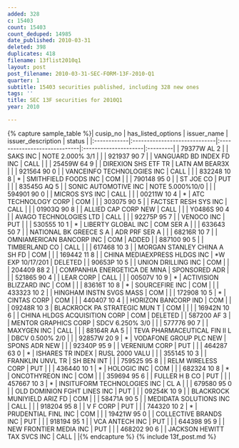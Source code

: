 ```yaml
---
added: 328
c: 15403
count: 15403
count_deduped: 14985
date_published: 2010-03-31
deleted: 398
duplicates: 418
filename: 13flist2010q1
layout: post
post_filename: 2010-03-31-SEC-FORM-13F-2010-Q1
quarter: 1
subtitle: 15403 securities published, including 328 new ones
tags: ''
title: SEC 13F securities for 2010Q1
year: 2010

---
```

{% capture sample_table %}| cusip_no    | has_listed_options           | issuer_name                  | issuer_description   | status   |
|:------------|:-----------------------------|:-----------------------------|:---------------------|:---------|
| 79377W AL 2 |                              | SAKS INC                     | NOTE  2.000% 3/1     |          |
| 921937 90 7 |                              | VANGUARD BD INDEX FD INC     | CALL                 |          |
| 25459W 64 9 |                              | DIREXION SHS ETF TR          | LATN AM BEAR3X       |          |
| 921564 90 0 |                              | VANCEINFO TECHNOLOGIES INC   | CALL                 |          |
| 832248 10 8 | *                            | SMITHFIELD FOODS INC         | COM                  |          |
| 790148 95 0 |                              | ST JOE CO                    | PUT                  |          |
| 83545G AQ 5 |                              | SONIC AUTOMOTIVE INC         | NOTE  5.000%10/0     |          |
| 594901 90 0 |                              | MICROS SYS INC               | CALL                 |          |
| 00211W 10 4 | *                            | ATC TECHNOLOGY CORP          | COM                  |          |
| 303075 90 5 |                              | FACTSET RESH SYS INC         | CALL                 |          |
| 01903Q 90 8 |                              | ALLIED CAP CORP NEW          | CALL                 |          |
| Y0486S 90 4 |                              | AVAGO TECHNOLOGIES LTD       | CALL                 |          |
| 92275P 95 7 |                              | VENOCO INC                   | PUT                  |          |
| 530555 10 1 | *                            | LIBERTY GLOBAL INC           | COM SER A            |          |
| 633643 50 7 |                              | NATIONAL BK GREECE S A       | ADR PRF SER A        |          |
| 68216R 10 7 |                              | OMNIAMERICAN BANCORP INC     | COM                  | ADDED    |
| 887100 90 5 |                              | TIMBERLAND CO                | CALL                 |          |
| 617468 10 3 |                              | MORGAN STANLEY CHINA A SH FD | COM                  |          |
| 169442 11 8 |                              | CHINA MEDIAEXPRESS HLDGS INC | *W EXP 10/17/201     | DELETED  |
| 90653P 10 5 |                              | UNION DRILLING INC           | COM                  |          |
| 204409 88 2 |                              | COMPANHIA ENERGETICA DE MINA | SPONSORED ADR        |          |
| 521865 90 4 |                              | LEAR CORP                    | CALL                 |          |
| 00507V 10 9 | *                            | ACTIVISION BLIZZARD INC      | COM                  |          |
| 83616T 10 8 | *                            | SOURCEFIRE INC               | COM                  |          |
| 433323 10 2 |                              | HINGHAM INSTN SVGS MASS      | COM                  |          |
| 172908 10 5 | *                            | CINTAS CORP                  | COM                  |          |
| 440407 10 4 |                              | HORIZON BANCORP IND          | COM                  |          |
| 09248R 10 3 | BLACKROCK PA STRATEGIC MUN T | COM                          |                      |          |
| 16942N 10 6 |                              | CHINA HLDGS ACQUISITION CORP | COM                  | DELETED  |
| 587200 AF 3 |                              | MENTOR GRAPHICS CORP         | SDCV  6.250% 3/0     |          |
| 577776 90 7 |                              | MAXYGEN INC                  | CALL                 |          |
| 88164R AA 5 |                              | TEVA PHARMACEUTICAL FIN II L | DBCV  0.500% 2/0     |          |
| 92857W 20 9 | *                            | VODAFONE GROUP PLC NEW       | SPONS ADR NEW        |          |
| 92340P 95 9 |                              | VERENIUM CORP                | PUT                  |          |
| 464287 63 0 | *                            | ISHARES TR INDEX             | RUSL 2000 VALU       |          |
| 355145 10 3 |                              | FRANKLIN UNVL TR             | SH BEN INT           |          |
| 759525 95 8 |                              | RELM WIRELESS CORP           | PUT                  |          |
| 436440 10 1 | *                            | HOLOGIC INC                  | COM                  |          |
| 682324 10 8 | *                            | ONCOTHYREON INC              | COM                  |          |
| 359694 95 6 |                              | FULLER H B CO                | PUT                  |          |
| 457667 10 3 | *                            | INSITUFORM TECHNOLOGIES INC  | CL A                 |          |
| 679580 95 0 |                              | OLD DOMINION FGHT LINES INC  | PUT                  |          |
| 09254K 10 9 |                              | BLACKROCK MUNIYIELD ARIZ FD  | COM                  |          |
| 58471A 90 5 |                              | MEDIDATA SOLUTIONS INC       | CALL                 |          |
| 918204 95 8 |                              | V F CORP                     | PUT                  |          |
| 744320 10 2 | *                            | PRUDENTIAL FINL INC          | COM                  |          |
| 19421W 95 0 |                              | COLLECTIVE BRANDS INC        | PUT                  |          |
| 918194 95 1 |                              | VCA ANTECH INC               | PUT                  |          |
| 644398 95 9 |                              | NEW FRONTIER MEDIA INC       | PUT                  |          |
| 468202 90 6 |                              | JACKSON HEWITT TAX SVCS INC  | CALL                 |          |{% endcapture %}
{% include 13f_post.md %}